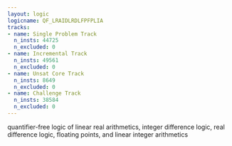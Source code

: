 ```yaml
---
layout: logic
logicname: QF_LRAIDLRDLFPFPLIA
tracks:
- name: Single Problem Track
  n_insts: 44725
  n_excluded: 0
- name: Incremental Track
  n_insts: 49561
  n_excluded: 0
- name: Unsat Core Track
  n_insts: 8649
  n_excluded: 0
- name: Challenge Track
  n_insts: 38584
  n_excluded: 0
---
```

quantifier-free logic of linear real arithmetics, integer difference logic, real difference logic, floating points, and linear integer arithmetics